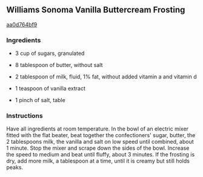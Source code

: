 ## Williams Sonoma Vanilla Buttercream Frosting

[aa0d764bf9](http://www.food.com/recipe/williams-sonoma-vanilla-buttercream-frosting-495525)

### Ingredients

 - 3 cup of sugars, granulated

 - 8 tablespoon of butter, without salt

 - 2 tablespoon of milk, fluid, 1% fat, without added vitamin a and vitamin d

 - 1 teaspoon of vanilla extract

 - 1 pinch of salt, table

### Instructions

Have all ingredients at room temperature. In the bowl of an electric mixer fitted with the flat beater, beat together the confectioners' sugar, butter, the 2 tablespoons milk, the vanilla and salt on low speed until combined, about 1 minute. Stop the mixer and scrape down the sides of the bowl. Increase the speed to medium and beat until fluffy, about 3 minutes. If the frosting is dry, add more milk, a tablespoon at a time, until it is creamy but still holds peaks.